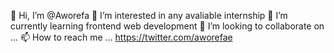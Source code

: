 ﻿👋 Hi, I’m @Aworefa
👀 I’m interested in any avaliable internship
🌱 I’m currently learning frontend web development
💞️ I’m looking to collaborate on ...
📫 How to reach me ... https://twitter.com/aworefae 

